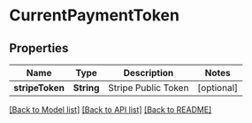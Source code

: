 # CurrentPaymentToken

## Properties
Name | Type | Description | Notes
------------ | ------------- | ------------- | -------------
**stripeToken** | **String** | Stripe Public Token | [optional] 

[[Back to Model list]](../README.md#documentation-for-models) [[Back to API list]](../README.md#documentation-for-api-endpoints) [[Back to README]](../README.md)


